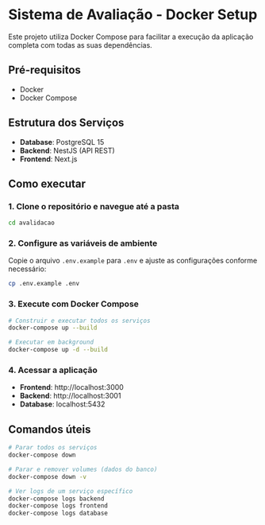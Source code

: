 # Sistema de Avaliação - Docker Setup

Este projeto utiliza Docker Compose para facilitar a execução da aplicação completa com todas as suas dependências.

## Pré-requisitos

- Docker
- Docker Compose

## Estrutura dos Serviços

- **Database**: PostgreSQL 15
- **Backend**: NestJS (API REST)
- **Frontend**: Next.js

## Como executar

### 1. Clone o repositório e navegue até a pasta

```bash
cd avalidacao
```

### 2. Configure as variáveis de ambiente

Copie o arquivo `.env.example` para `.env` e ajuste as configurações conforme necessário:

```bash
cp .env.example .env
```

### 3. Execute com Docker Compose

```bash
# Construir e executar todos os serviços
docker-compose up --build

# Executar em background
docker-compose up -d --build
```

### 4. Acessar a aplicação

- **Frontend**: http://localhost:3000
- **Backend**: http://localhost:3001
- **Database**: localhost:5432

## Comandos úteis

```bash
# Parar todos os serviços
docker-compose down

# Parar e remover volumes (dados do banco)
docker-compose down -v

# Ver logs de um serviço específico
docker-compose logs backend
docker-compose logs frontend
docker-compose logs database
